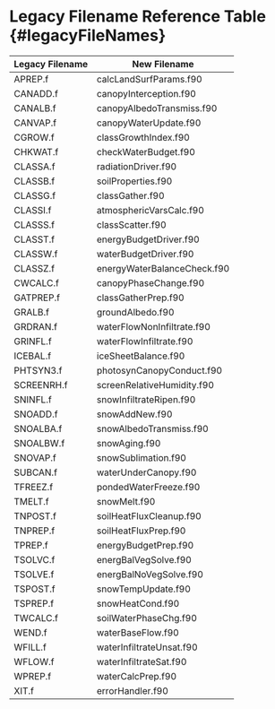 # Legacy Filename Reference Table {#legacyFileNames}

| Legacy Filename | New Filename           |
|--------------|------------------------|
| APREP.f      | calcLandSurfParams.f90 |
| CANADD.f     | canopyInterception.f90 |
| CANALB.f     | canopyAlbedoTransmiss.f90|
| CANVAP.f     | canopyWaterUpdate.f90  |
| CGROW.f      | classGrowthIndex.f90   |
| CHKWAT.f     | checkWaterBudget.f90   |
| CLASSA.f     | radiationDriver.f90    |
| CLASSB.f     | soilProperties.f90     |
| CLASSG.f     | classGather.f90        |
| CLASSI.f     | atmosphericVarsCalc.f90|
| CLASSS.f     | classScatter.f90       |
| CLASST.f     | energyBudgetDriver.f90 |
| CLASSW.f     | waterBudgetDriver.f90  |
| CLASSZ.f     | energyWaterBalanceCheck.f90|
| CWCALC.f     | canopyPhaseChange.f90  |
| GATPREP.f    | classGatherPrep.f90    |
| GRALB.f      | groundAlbedo.f90       |
| GRDRAN.f     | waterFlowNonInfiltrate.f90|
| GRINFL.f     | waterFlowInfiltrate.f90|
| ICEBAL.f     | iceSheetBalance.f90    |
| PHTSYN3.f    | photosynCanopyConduct.f90|
| SCREENRH.f   | screenRelativeHumidity.f90|
| SNINFL.f     | snowInfiltrateRipen.f90|
| SNOADD.f     | snowAddNew.f90         |
| SNOALBA.f    | snowAlbedoTransmiss.f90|
| SNOALBW.f    | snowAging.f90          |
| SNOVAP.f     | snowSublimation.f90    |
| SUBCAN.f     | waterUnderCanopy.f90   |
| TFREEZ.f     | pondedWaterFreeze.f90  |
| TMELT.f      | snowMelt.f90           |
| TNPOST.f     | soilHeatFluxCleanup.f90|
| TNPREP.f     | soilHeatFluxPrep.f90   |
| TPREP.f      | energyBudgetPrep.f90   |
| TSOLVC.f     | energBalVegSolve.f90   |
| TSOLVE.f     | energBalNoVegSolve.f90 |
| TSPOST.f     | snowTempUpdate.f90     |
| TSPREP.f     | snowHeatCond.f90       |
| TWCALC.f     | soilWaterPhaseChg.f90  |
| WEND.f       | waterBaseFlow.f90      |
| WFILL.f      | waterInfiltrateUnsat.f90|
| WFLOW.f      | waterInfiltrateSat.f90 |
| WPREP.f      | waterCalcPrep.f90      |
| XIT.f        | errorHandler.f90       |
